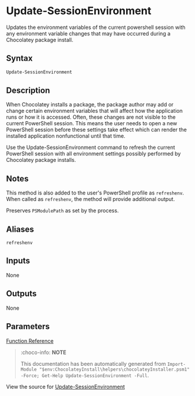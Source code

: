 ﻿---
Order: 400
xref: update-sessionenvironment
Title: Update-SessionEnvironment
Description: Information on Update-SessionEnvironment function
RedirectFrom:
  - docs/helpers-update-session-environment
  - docs/helpersupdatesessionenvironment
---

# Update-SessionEnvironment

<!-- This documentation is automatically generated from https://github.com/chocolatey/choco/blob/master/src/chocolatey.resources/helpers/functions/Update-SessionEnvironment.ps1 using https://github.com/chocolatey/choco/blob/master/GenerateDocs.ps1. Contributions are welcome at the original location(s). -->

Updates the environment variables of the current powershell session with
any environment variable changes that may have occurred during a
Chocolatey package install.

## Syntax

~~~powershell
Update-SessionEnvironment
~~~

## Description

When Chocolatey installs a package, the package author may add or change
certain environment variables that will affect how the application runs
or how it is accessed. Often, these changes are not visible to the
current PowerShell session. This means the user needs to open a new
PowerShell session before these settings take effect which can render
the installed application nonfunctional until that time.

Use the Update-SessionEnvironment command to refresh the current
PowerShell session with all environment settings possibly performed by
Chocolatey package installs.

## Notes

This method is also added to the user's PowerShell profile as
`refreshenv`. When called as `refreshenv`, the method will provide
additional output.

Preserves `PSModulePath` as set by the process.

## Aliases

`refreshenv`


## Inputs

None

## Outputs

None

## Parameters
 



[Function Reference](xref:powershell-reference)

> :choco-info: **NOTE**
>
> This documentation has been automatically generated from `Import-Module "$env:ChocolateyInstall\helpers\chocolateyInstaller.psm1" -Force; Get-Help Update-SessionEnvironment -Full`.

View the source for [Update-SessionEnvironment](https://github.com/chocolatey/choco/blob/master/src/chocolatey.resources/helpers/functions/Update-SessionEnvironment.ps1)
